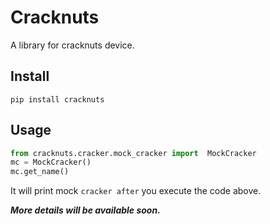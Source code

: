 # Cracknuts

A library for cracknuts device.  

## Install

```shell
pip install cracknuts
```

## Usage

```python
from cracknuts.cracker.mock_cracker import  MockCracker
mc = MockCracker()
mc.get_name()
```

It will print mock `cracker after` you execute the code above.  

***More details will be available soon.***  
